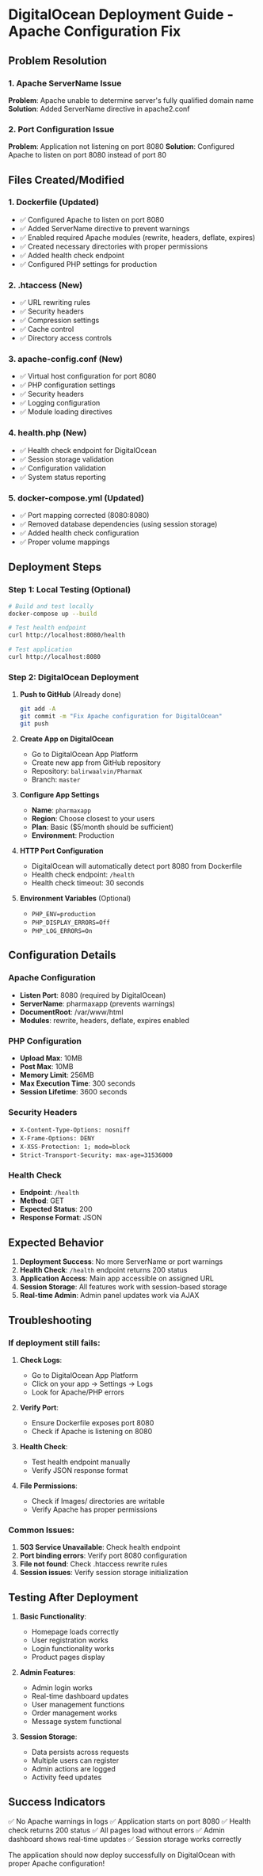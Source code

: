 # DigitalOcean Deployment Guide - Apache Configuration Fix

## Problem Resolution

### 1. Apache ServerName Issue
**Problem**: Apache unable to determine server's fully qualified domain name
**Solution**: Added ServerName directive in apache2.conf

### 2. Port Configuration Issue  
**Problem**: Application not listening on port 8080
**Solution**: Configured Apache to listen on port 8080 instead of port 80

## Files Created/Modified

### 1. Dockerfile (Updated)
- ✅ Configured Apache to listen on port 8080
- ✅ Added ServerName directive to prevent warnings
- ✅ Enabled required Apache modules (rewrite, headers, deflate, expires)
- ✅ Created necessary directories with proper permissions
- ✅ Added health check endpoint
- ✅ Configured PHP settings for production

### 2. .htaccess (New)
- ✅ URL rewriting rules
- ✅ Security headers
- ✅ Compression settings
- ✅ Cache control
- ✅ Directory access controls

### 3. apache-config.conf (New)
- ✅ Virtual host configuration for port 8080
- ✅ PHP configuration settings
- ✅ Security headers
- ✅ Logging configuration
- ✅ Module loading directives

### 4. health.php (New)
- ✅ Health check endpoint for DigitalOcean
- ✅ Session storage validation
- ✅ Configuration validation
- ✅ System status reporting

### 5. docker-compose.yml (Updated)
- ✅ Port mapping corrected (8080:8080)
- ✅ Removed database dependencies (using session storage)
- ✅ Added health check configuration
- ✅ Proper volume mappings

## Deployment Steps

### Step 1: Local Testing (Optional)
```bash
# Build and test locally
docker-compose up --build

# Test health endpoint
curl http://localhost:8080/health

# Test application
curl http://localhost:8080
```

### Step 2: DigitalOcean Deployment

1. **Push to GitHub** (Already done)
   ```bash
   git add -A
   git commit -m "Fix Apache configuration for DigitalOcean"
   git push
   ```

2. **Create App on DigitalOcean**
   - Go to DigitalOcean App Platform
   - Create new app from GitHub repository
   - Repository: `balirwaalvin/PharmaX`
   - Branch: `master`

3. **Configure App Settings**
   - **Name**: `pharmaxapp`
   - **Region**: Choose closest to your users
   - **Plan**: Basic ($5/month should be sufficient)
   - **Environment**: Production

4. **HTTP Port Configuration**
   - DigitalOcean will automatically detect port 8080 from Dockerfile
   - Health check endpoint: `/health`
   - Health check timeout: 30 seconds

5. **Environment Variables** (Optional)
   - `PHP_ENV=production`
   - `PHP_DISPLAY_ERRORS=Off`
   - `PHP_LOG_ERRORS=On`

## Configuration Details

### Apache Configuration
- **Listen Port**: 8080 (required by DigitalOcean)
- **ServerName**: pharmaxapp (prevents warnings)
- **DocumentRoot**: /var/www/html
- **Modules**: rewrite, headers, deflate, expires enabled

### PHP Configuration
- **Upload Max**: 10MB
- **Post Max**: 10MB
- **Memory Limit**: 256MB
- **Max Execution Time**: 300 seconds
- **Session Lifetime**: 3600 seconds

### Security Headers
- `X-Content-Type-Options: nosniff`
- `X-Frame-Options: DENY`
- `X-XSS-Protection: 1; mode=block`
- `Strict-Transport-Security: max-age=31536000`

### Health Check
- **Endpoint**: `/health`
- **Method**: GET
- **Expected Status**: 200
- **Response Format**: JSON

## Expected Behavior

1. **Deployment Success**: No more ServerName or port warnings
2. **Health Check**: `/health` endpoint returns 200 status
3. **Application Access**: Main app accessible on assigned URL
4. **Session Storage**: All features work with session-based storage
5. **Real-time Admin**: Admin panel updates work via AJAX

## Troubleshooting

### If deployment still fails:

1. **Check Logs**:
   - Go to DigitalOcean App Platform
   - Click on your app → Settings → Logs
   - Look for Apache/PHP errors

2. **Verify Port**:
   - Ensure Dockerfile exposes port 8080
   - Check if Apache is listening on 8080

3. **Health Check**:
   - Test health endpoint manually
   - Verify JSON response format

4. **File Permissions**:
   - Check if Images/ directories are writable
   - Verify Apache has proper permissions

### Common Issues:

1. **503 Service Unavailable**: Check health endpoint
2. **Port binding errors**: Verify port 8080 configuration
3. **File not found**: Check .htaccess rewrite rules
4. **Session issues**: Verify session storage initialization

## Testing After Deployment

1. **Basic Functionality**:
   - Homepage loads correctly
   - User registration works
   - Login functionality works
   - Product pages display

2. **Admin Features**:
   - Admin login works
   - Real-time dashboard updates
   - User management functions
   - Order management works
   - Message system functional

3. **Session Storage**:
   - Data persists across requests
   - Multiple users can register
   - Admin actions are logged
   - Activity feed updates

## Success Indicators

✅ No Apache warnings in logs
✅ Application starts on port 8080
✅ Health check returns 200 status
✅ All pages load without errors
✅ Admin dashboard shows real-time updates
✅ Session storage works correctly

The application should now deploy successfully on DigitalOcean with proper Apache configuration!
